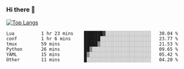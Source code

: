 ### Hi there 👋

<!--
**3Xpl0it3r/3Xpl0it3r** is a ✨ _special_ ✨ repository because its `README.md` (this file) appears on your GitHub profile.

Here are some ideas to get you started:

- 🔭 I’m currently working on ...
- 🌱 I’m currently learning ...
- 👯 I’m looking to collaborate on ...
- 🤔 I’m looking for help with ...
- 💬 Ask me about ...
- 📫 How to reach me: ...
- 😄 Pronouns: ...
- ⚡ Fun fact: ...
-->


[![Top Langs](https://github-readme-stats.vercel.app/api/top-langs/?username=3Xpl0it3r&layout=compact)](https://github.com/3Xpl0it3r/3Xpl0it3r)

<!--START_SECTION:waka-->

```text
Lua          1 hr 23 mins    ███████▓░░░░░░░░░░░░░░░░░   30.04 %
conf         1 hr 6 mins     ██████░░░░░░░░░░░░░░░░░░░   23.77 %
tmux         59 mins         █████▒░░░░░░░░░░░░░░░░░░░   21.53 %
Python       26 mins         ██▒░░░░░░░░░░░░░░░░░░░░░░   09.65 %
YAML         15 mins         █▒░░░░░░░░░░░░░░░░░░░░░░░   05.42 %
Other        11 mins         █░░░░░░░░░░░░░░░░░░░░░░░░   04.20 %
```

<!--END_SECTION:waka-->

